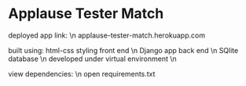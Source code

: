 # Applause Tester Match

deployed app link: \n
applause-tester-match.herokuapp.com

built using:
  html-css styling front end \n
  Django app back end \n
  SQlite database \n
  developed under virtual environment \n
  
view dependencies: \n
  open requirements.txt
  
 
